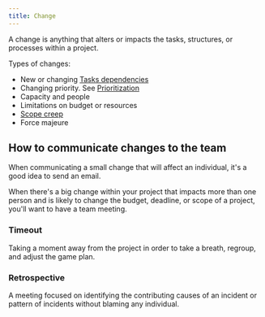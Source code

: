 ```yaml
---
title: Change
---
```

A change is anything that alters or impacts the tasks, structures, or processes within a project.

Types of changes:
- New or changing [Tasks dependencies](danielesalvatore/project-management/project-planning/estimations/tasks-dependencies.md)
- Changing priority. See [Prioritization](danielesalvatore/project-management/foundations-of-project-management/actors/project-manager/prioritization.md)
- Capacity and people
- Limitations on budget or resources
- [Scope creep](danielesalvatore/project-management/project-initiation/scope/scope-creep.md)
- Force majeure

## How to communicate changes to the team
When communicating a small change that will affect an individual, it's a good idea to send an email. 

When there's a big change within your project that impacts more than one person and is likely to change the budget, deadline, or scope of a project, you'll want to have a team meeting. 

### Timeout
Taking a moment away from the project in order to take a breath, regroup, and adjust the game plan. 

### Retrospective
A meeting focused on identifying the contributing causes of an incident or pattern of incidents without blaming any individual. 